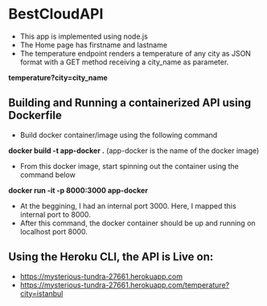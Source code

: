 # BestCloudAPI

- This app is implemented using node.js
- The Home page has firstname and lastname
- The temperature endpoint renders a temperature of any city as JSON format with a GET method receiving a city_name as parameter.

**temperature?city=city_name**



## Building and Running a containerized API using Dockerfile



- Build docker container/image using the following command



**docker build -t app-docker .**      (app-docker is the name of the docker image)



- From this docker image, start spinning out the container using the command below



**docker run -it -p 8000:3000 app-docker**



- At the beggining, I had an internal port 3000. Here, I mapped this internal port to 8000.
- After this command, the docker container should be up and running on localhost port 8000.



## Using the Heroku CLI, the API is Live on:

- https://mysterious-tundra-27661.herokuapp.com
- https://mysterious-tundra-27661.herokuapp.com/temperature?city=istanbul

